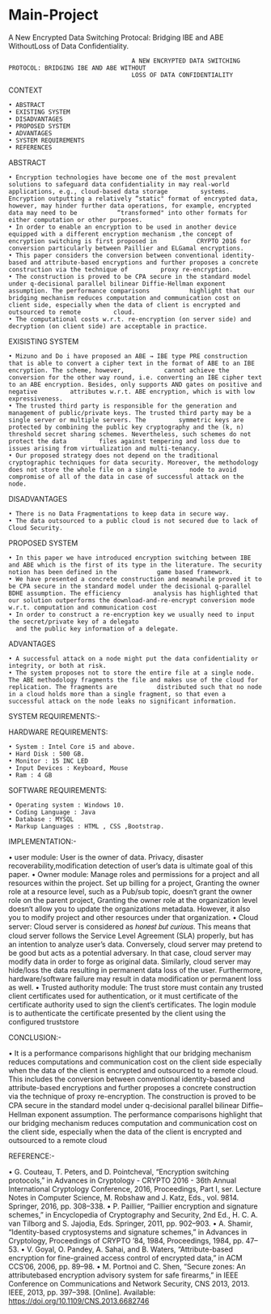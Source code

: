 # Main-Project
A New Encrypted Data Switching Protocal: Bridging IBE and ABE WithoutLoss of Data Confidentiality.


                                      A NEW ENCRYPTED DATA SWITCHING PROTOCOL: BRIDGING IBE AND ABE WITHOUT
                                      LOSS OF DATA CONFIDENTIALITY


CONTEXT

    • ABSTRACT
    • EXISTING SYSTEM
    • DISADVANTAGES
    • PROPOSED SYSTEM
    • ADVANTAGES
    • SYSTEM REQUIREMENTS
    • REFERENCES


ABSTRACT

    • Encryption technologies have become one of the most prevalent solutions to safeguard data confidentiality in may real-world applications, e.g., cloud-based data storage         systems. Encryption outputting a relatively “static" format of encrypted data, however, may hinder further data operations, for example, encrypted data may need to be           “transformed" into other formats for either computation or other purposes.
    • In order to enable an encryption to be used in another device equipped with a different encryption mechanism ,the concept of encryption switching is first proposed in           CRYPTO 2016 for conversion particularly between Paillier and ELGamal encryptions.
    • This paper considers the conversion between conventional identity-based and attribute-based encryptions and further proposes a concrete construction via the technique of         proxy re-encryption.
    • The construction is proved to be CPA secure in the standard model under q-decisional parallel bilinear Diffie-Hellman exponent assumption. The performance comparisons           highlight that our bridging mechanism reduces computation and communication cost on client side, especially when the data of client is encrypted and outsourced to remote         cloud.
    • The computational costs w.r.t. re-encryption (on server side) and decryption (on client side) are acceptable in practice.


EXISISTING SYSTEM

    • Mizuno and Do i have proposed an ABE → IBE type PRE construction that is able to convert a cipher text in the format of ABE to an IBE encryption. The scheme, however,           cannot achieve the conversion for the other way round, i.e. converting an IBE cipher text to an ABE encryption. Besides, only supports AND gates on positive and negative         attributes w.r.t. ABE encryption, which is with low expressiveness.
    • The trusted third party is responsible for the generation and management of public/private keys. The trusted third party may be a single server or multiple servers. The         symmetric keys are protected by combining the public key cryptography and the (k, n) threshold secret sharing schemes. Nevertheless, such schemes do not protect the data         files against tempering and loss due to issues arising from virtualization and multi-tenancy.
    • Our proposed strategy does not depend on the traditional cryptographic techniques for data security. Moreover, the methodology does not store the whole file on a single         node to avoid compromise of all of the data in case of successful attack on the node.


DISADVANTAGES

    • There is no Data Fragmentations to keep data in secure way.
    • The data outsourced to a public cloud is not secured due to lack of Cloud Security.


PROPOSED SYSTEM

    • In this paper we have introduced encryption switching between IBE and ABE which is the first of its type in the literature. The security notion has been defined in the           game based framework.
    • We have presented a concrete construction and meanwhile proved it to be CPA secure in the standard model under the decisional q-parallel BDHE assumption. The efficiency         analysis has highlighted that our solution outperforms the download-and-re-encrypt conversion mode w.r.t. computation and communication cost
    • In order to construct a re-encryption key we usually need to input the secret/private key of a delegato
      and the public key information of a delegate.	

ADVANTAGES

    • A successful attack on a node might put the data confidentiality or integrity, or both at risk.
    • The system proposes not to store the entire file at a single node. The ABE methodology fragments the file and makes use of the cloud for replication. The fragments are           distributed such that no node in a cloud holds more than a single fragment, so that even a successful attack on the node leaks no significant information.

SYSTEM REQUIREMENTS:-

HARDWARE REQUIREMENTS:

    • System : Intel Core i5 and above.
    • Hard Disk : 500 GB.
    • Monitor : 15 INC LED
    • Input Devices : Keyboard, Mouse
    • Ram : 4 GB

SOFTWARE REQUIREMENTS:

    • Operating system : Windows 10.
    • Coding Language : Java
    • Database : MYSQL
    • Markup Languages : HTML , CSS ,Bootstrap.
    
IMPLEMENTATION:-

 • user module: User is the owner of data. Privacy, disaster recoverability,modification detection of user’s data is ultimate goal of this paper.
 • Owner module: Manage roles and permissions for a project and all resources within the project. Set up billing for a project, Granting the owner role at a resource level, such    as a Pub/sub topic, doesn‘t grant the owner role on the parent project, Granting the owner role at the organization level doesn‘t allow you to update the organizations          metadata. However, it also you to modify project and other resources under that organization.
 • Cloud server: Cloud server is considered as ℎ𝑜𝑛𝑒𝑠𝑡 𝑏𝑢𝑡 𝑐𝑢𝑟𝑖𝑜𝑢𝑠. This means that cloud server follows the Service Level Agreement (SLA) properly, but has an intention to          analyze user’s data. Conversely, cloud server may pretend to be good but acts as a potential adversary. In that case, cloud server may modify data in order to forge as          original data. Similarly, cloud server may hide/loss the data resulting in permanent data loss of the user. Furthermore, hardware/software failure may result in data            modification or permanent loss as well.
 • Trusted authority module: The trust store must contain any trusted client certificates used for authentication, or it must certificate of the certificate authority used to      sign the client‘s certificates. The login module is to authenticate the certificate presented by the client using the configured truststore

CONCLUSION:-


• It is a performance comparisons highlight that our bridging mechanism reduces computations and communication cost on the client side especially when the data of the client is encrypted and outsourced to a remote cloud. This includes the conversion between conventional identity-based and attribute-based encryptions and further proposes a concrete construction via the technique of proxy re-encryption. The construction is proved to be CPA secure in the standard model under q-decisional parallel bilinear Difﬁe–Hellman exponent assumption. The performance comparisons highlight that our bridging mechanism reduces computation and communication cost on the client side, especially when the data of the client is encrypted and outsourced to a remote cloud

REFERENCE:-

 • G. Couteau, T. Peters, and D. Pointcheval, “Encryption switching protocols,” in Advances in Cryptology - CRYPTO 2016 - 36th Annual International Cryptology Conference, 2016,    Proceedings, Part I, ser. Lecture Notes in Computer Science, M. Robshaw and J. Katz, Eds., vol. 9814. Springer, 2016, pp. 308–338. 
 • P. Paillier, “Paillier encryption and signature schemes,” in Encyclopedia of Cryptography and Security, 2nd Ed., H. C. A. van Tilborg and S. Jajodia, Eds. Springer, 2011, pp.    902–903. 
 • A. Shamir, “Identity-based cryptosystems and signature schemes,” in Advances in Cryptology, Proceedings of CRYPTO ’84, 1984, Proceedings, 1984, pp. 47–53. 
 • V. Goyal, O. Pandey, A. Sahai, and B. Waters, “Attribute-based encryption for fine-grained access control of encrypted data,” in ACM CCS’06, 2006, pp. 89–98. 
 • M. Portnoi and C. Shen, “Secure zones: An attributebased encryption advisory system for safe firearms,” in IEEE Conference on Communications and Network Security, CNS 2013,      2013. IEEE, 2013, pp. 397–398. [Online]. Available: https://doi.org/10.1109/CNS.2013.6682746
